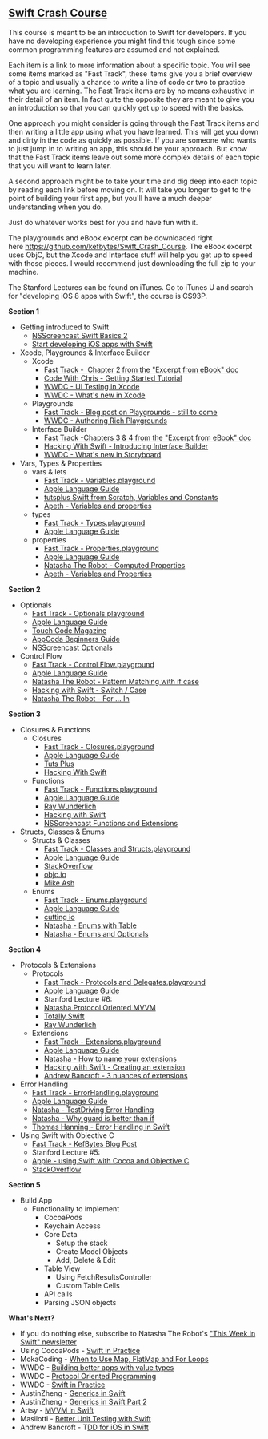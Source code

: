 <h2><span style="text-decoration: underline;"><strong>Swift Crash Course</strong></span></h2>
This course is meant to be an introduction to Swift for developers. If you have no developing experience you might find this tough since some common programming features are assumed and not explained.

Each item is a link to more information about a specific topic. You will see some items marked as "Fast Track", these items give you a brief overview of a topic and usually a chance to write a line of code or two to practice what you are learning. The Fast Track items are by no means exhaustive in their detail of an item. In fact quite the opposite they are meant to give you an introduction so that you can quickly get up to speed with the basics.

One approach you might consider is going through the Fast Track items and then writing a little app using what you have learned. This will get you down and dirty in the code as quickly as possible. If you are someone who wants to just jump in to writing an app, this should be your approach. But know that the Fast Track items leave out some more complex details of each topic that you will want to learn later.

A second approach might be to take your time and dig deep into each topic by reading each link before moving on. It will take you longer to get to the point of building your first app, but you'll have a much deeper understanding when you do.

Just do whatever works best for you and have fun with it.

The playgrounds and eBook excerpt can be downloaded right here <a href="https://github.com/kefbytes/Swift_Crash_Course">https://github.com/kefbytes/Swift_Crash_Course</a>. The eBook excerpt uses ObjC, but the Xcode and Interface stuff will help you get up to speed with those pieces. I would recommend just downloading the full zip to your machine.

The Stanford Lectures can be found on iTunes. Go to iTunes U and search for "developing iOS 8 apps with Swift", the course is CS93P.

<strong>Section 1</strong>
<ul>
	<li>Getting introduced to Swift
<ul>
	<li><a href="http://nsscreencast.com/episodes/187-swift-2-basics?utm_campaign=iOS%2BDev%2BWeekly&amp;utm_medium=email&amp;utm_source=iOS_Dev_Weekly_Issue_217">NSScreencast Swift Basics 2</a></li>
	<li><a href="https://developer.apple.com/library/prerelease/ios/referencelibrary/GettingStarted/DevelopiOSAppsSwift/">Start developing iOS apps with Swift</a></li>
</ul>
</li>
	<li>Xcode, Playgrounds &amp; Interface Builder
<ul>
	<li>Xcode
<ul>
	<li><a href="https://github.com/kefbytes/Swift_Crash_Course/">Fast Track -  Chapter 2 from the "Excerpt from eBook" doc</a></li>
	<li><a href="http://codewithchris.com/xcode-tutorial/">Code With Chris - Getting Started Tutorial</a></li>
	<li><a href="https://developer.apple.com/videos/play/wwdc2015-406/">WWDC - UI Testing in Xcode</a></li>
	<li><a href="https://developer.apple.com/videos/play/wwdc2015-104/">WWDC - What's new in Xcode</a></li>
</ul>
</li>
	<li>Playgrounds
<ul>
	<li><a href="http://www.kefbytes.com/playground-basics/">Fast Track - Blog post on Playgrounds - still to come</a></li>
	<li><a href="https://developer.apple.com/videos/play/wwdc2015-405/">WWDC - Authoring Rich Playgrounds</a></li>
</ul>
</li>
	<li>Interface Builder
<ul>
	<li><a href="https://github.com/kefbytes/Swift_Crash_Course/">Fast Track -Chapters 3 &amp; 4 from the "Excerpt from eBook" doc</a></li>
	<li><a href="https://www.hackingwithswift.com/read/1/4/introducing-interface-builder">Hacking With Swift - Introducing Interface Builder</a></li>
	<li><a href="https://developer.apple.com/videos/play/wwdc2015-215/">WWDC - What's new in Storyboard</a></li>
</ul>
</li>
</ul>
</li>
	<li>Vars, Types &amp; Properties
<ul>
	<li>vars &amp; lets
<ul>
	<li><a href="https://github.com/kefbytes/Swift_Crash_Course/">Fast Track - Variables.playground</a></li>
	<li><a href="https://developer.apple.com/library/prerelease/ios/documentation/Swift/Conceptual/Swift_Programming_Language/TheBasics.html#//apple_ref/doc/uid/TP40014097-CH5-ID309">Apple Language Guide</a></li>
	<li><a href="http://code.tutsplus.com/tutorials/swift-from-scratch-variables-and-constants--cms-22828">tutsplus Swift from Scratch, Variables and Constants</a></li>
	<li><a href="http://www.apeth.com/swiftBook/ch03.html">Apeth - Variables and properties</a></li>
</ul>
</li>
	<li>types
<ul>
	<li><a href="https://github.com/kefbytes/Swift_Crash_Course/">Fast Track - Types.playground</a></li>
	<li><a href="https://developer.apple.com/library/prerelease/ios/documentation/Swift/Conceptual/Swift_Programming_Language/CollectionTypes.html#//apple_ref/doc/uid/TP40014097-CH8-ID105">Apple Language Guide</a></li>
</ul>
</li>
	<li>properties
<ul>
	<li><a href="https://github.com/kefbytes/Swift_Crash_Course/">Fast Track - Properties.playground</a></li>
	<li><a href="https://developer.apple.com/library/prerelease/ios/documentation/Swift/Conceptual/Swift_Programming_Language/Properties.html#//apple_ref/doc/uid/TP40014097-CH14-ID254">Apple Language Guide</a></li>
	<li><a href="http://natashatherobot.com/swift-computed-properties/">Natasha The Robot - Computed Properties</a></li>
	<li><a href="http://www.apeth.com/swiftBook/ch03.html">Apeth - Variables and Properties</a></li>
</ul>
</li>
</ul>
</li>
</ul>
<strong>Section 2</strong>
<ul>
	<li>Optionals
<ul>
	<li><a href="https://github.com/kefbytes/Swift_Crash_Course/">Fast Track - Optionals.playground</a></li>
	<li><a href="https://developer.apple.com/library/prerelease/ios/documentation/Swift/Conceptual/Swift_Programming_Language/TheBasics.html#//apple_ref/doc/uid/TP40014097-CH5-ID309">Apple Language Guide</a></li>
	<li><a href="http://www.touch-code-magazine.com/swift-optionals-use-let/">Touch Code Magazine</a></li>
	<li><a href="http://www.appcoda.com/beginners-guide-optionals-swift/">AppCoda Beginners Guide</a></li>
	<li><a href="http://nsscreencast.com/episodes/191-swift-2-optionals">NSScreencast Optionals</a></li>
</ul>
</li>
	<li>Control Flow
<ul>
	<li><a href="https://github.com/kefbytes/Swift_Crash_Course/">Fast Track - Control Flow.playground</a></li>
	<li><a href="https://developer.apple.com/library/prerelease/ios/documentation/Swift/Conceptual/Swift_Programming_Language/ControlFlow.html#//apple_ref/doc/uid/TP40014097-CH9-ID120">Apple Language Guide</a></li>
	<li><a href="http://natashatherobot.com/swift-2-pattern-matching-with-if-case/">Natasha The Robot - Pattern Matching with if case</a></li>
	<li><a href="https://www.hackingwithswift.com/read/0/10/switch-case">Hacking with Swift - Switch / Case</a></li>
	<li><a href="http://natashatherobot.com/swift-2-for-in-filtering/?utm_campaign=iOS%2BDev%2BWeekly&amp;utm_medium=email&amp;utm_source=iOS_Dev_Weekly_Issue_204">Natasha The Robot - For ... In</a></li>
</ul>
</li>
</ul>
<strong>Section 3</strong>
<ul>
	<li>Closures &amp; Functions
<ul>
	<li>Closures
<ul>
	<li><a href="https://github.com/kefbytes/Swift_Crash_Course/">Fast Track - Closures.playground</a></li>
	<li><a href="https://developer.apple.com/library/prerelease/ios/documentation/Swift/Conceptual/Swift_Programming_Language/Closures.html#//apple_ref/doc/uid/TP40014097-CH11-ID94">Apple Language Guide</a></li>
	<li><a href="http://code.tutsplus.com/tutorials/swift-from-scratch-closures--cms-23138">Tuts Plus</a></li>
	<li><a href="https://www.hackingwithswift.com/read/0/21/closures">Hacking With Swift</a></li>
</ul>
</li>
	<li>Functions
<ul>
	<li><a href="https://github.com/kefbytes/Swift_Crash_Course/">Fast Track - Functions.playground</a></li>
	<li><a href="https://developer.apple.com/library/prerelease/ios/documentation/Swift/Conceptual/Swift_Programming_Language/Functions.html#//apple_ref/doc/uid/TP40014097-CH10-ID158">Apple Language Guide</a></li>
	<li><a href="http://www.raywenderlich.com/82599/swift-functional-programming-tutorial">Ray Wunderlich</a></li>
	<li><a href="https://www.hackingwithswift.com/read/0/11/functions">Hacking with Swift</a></li>
	<li><a href="http://nsscreencast.com/episodes/189-swift-2-functions-and-extensions">NSScreencast Functions and Extensions</a></li>
</ul>
</li>
</ul>
</li>
	<li>Structs, Classes &amp; Enums
<ul>
	<li>Structs &amp; Classes
<ul>
	<li><a href="https://github.com/kefbytes/Swift_Crash_Course/">Fast Track - Classes and Structs.playground</a></li>
	<li><a href="https://developer.apple.com/library/prerelease/ios/documentation/Swift/Conceptual/Swift_Programming_Language/ClassesAndStructures.html#//apple_ref/doc/uid/TP40014097-CH13-ID82">Apple Language Guide</a></li>
	<li><a href="http://stackoverflow.com/questions/24232799/why-choose-struct-over-class">StackOverflow</a></li>
	<li><a href="https://www.objc.io/issues/16-swift/swift-classes-vs-structs/">objc.io</a></li>
	<li><a href="https://www.mikeash.com/pyblog/friday-qa-2015-07-17-when-to-use-swift-structs-and-classes.html">Mike Ash</a></li>
</ul>
</li>
	<li>Enums
<ul>
	<li><a href="https://github.com/kefbytes/Swift_Crash_Course/">Fast Track - Enums.playground</a></li>
	<li><a href="https://developer.apple.com/library/prerelease/ios/documentation/Swift/Conceptual/Swift_Programming_Language/Enumerations.html#//apple_ref/doc/uid/TP40014097-CH12-ID145">Apple Language Guide</a></li>
	<li><a href="http://cutting.io/posts/the-power-of-swift-enums/">cutting io</a></li>
	<li><a href="http://natashatherobot.com/swift-enums-tableviews/">Natasha - Enums with Table</a></li>
	<li><a href="http://natashatherobot.com/swift-failable-enums-with-optionals/">Natasha - Enums and Optionals</a></li>
</ul>
</li>
</ul>
</li>
</ul>
<strong>Section 4</strong>
<ul>
	<li>Protocols &amp; Extensions
<ul>
	<li>Protocols
<ul>
	<li><a href="https://github.com/kefbytes/Swift_Crash_Course/">Fast Track - Protocols and Delegates.playground</a></li>
	<li><a href="https://developer.apple.com/library/prerelease/ios/documentation/Swift/Conceptual/Swift_Programming_Language/Enumerations.html#//apple_ref/doc/uid/TP40014097-CH12-ID145">Apple Language Guide</a></li>
	<li>Stanford Lecture #6:</li>
	<li><a href="http://natashatherobot.com/swift-2-0-protocol-oriented-mvvm/">Natasha Protocol Oriented MVVM</a></li>
	<li><a href="http://totallyswift.com/introduction-to-swift-protocols-delegates-and-extensions/">Totally Swift</a></li>
	<li><a href="http://www.raywenderlich.com/109156/introducing-protocol-oriented-programming-in-swift-2">Ray Wunderlich</a></li>
</ul>
</li>
	<li>Extensions
<ul>
	<li><a href="https://github.com/kefbytes/Swift_Crash_Course/">Fast Track - Extensions.playground</a></li>
	<li><a href="https://developer.apple.com/library/prerelease/ios/documentation/Swift/Conceptual/Swift_Programming_Language/Enumerations.html#//apple_ref/doc/uid/TP40014097-CH12-ID145">Apple Language Guide</a></li>
	<li><a href="http://natashatherobot.com/swift-how-to-name-your-extensions/">Natasha - How to name your extensions</a></li>
	<li><a href="https://www.hackingwithswift.com/read/24/2/creating-a-swift-extension">Hacking with Swift - Creating an extension</a></li>
	<li><a href="https://www.andrewcbancroft.com/2015/04/22/3-nuances-of-swift-extensions/">Andrew Bancroft - 3 nuances of extensions</a></li>
</ul>
</li>
</ul>
</li>
	<li>Error Handling
<ul>
	<li><a href="https://github.com/kefbytes/Swift_Crash_Course/">Fast Track - ErrorHandling.playground</a></li>
	<li><a href="https://developer.apple.com/library/prerelease/ios/documentation/Swift/Conceptual/Swift_Programming_Language/ErrorHandling.html#//apple_ref/doc/uid/TP40014097-CH42-ID508">Apple Language Guide</a></li>
	<li><a href="http://natashatherobot.com/swift-2-error-handling/">Natasha - TestDriving Error Handling</a></li>
	<li><a href="http://natashatherobot.com/swift-guard-better-than-if/">Natasha - Why guard is better than if</a></li>
	<li><a href="http://www.thomashanning.com/error-handling-in-swift-2-0/">Thomas Hanning - Error Handling in Swift</a></li>
</ul>
</li>
	<li>Using Swift with Objective C
<ul>
	<li><a href="http://www.kefbytes.com/mixing-swift-from-objective-c/"> Fast Track - KefBytes Blog Post</a></li>
	<li>Stanford Lecture #5:</li>
	<li><a href="https://developer.apple.com/library/ios/documentation/Swift/Conceptual/BuildingCocoaApps/index.html#//apple_ref/doc/uid/TP40014216-CH2-ID0">Apple - using Swift with Cocoa and Objective C</a></li>
	<li><a href="http://stackoverflow.com/questions/24002369/how-to-call-objective-c-code-from-swift">StackOverflow</a></li>
</ul>
</li>
</ul>
<strong>Section 5</strong>
<ul>
	<li>Build App
	<ul>
		<li>Functionality to implement
		<ul>
			<li>CocoaPods</li>
			<li>Keychain Access</li>
			<li>Core Data
				<ul>
					<li>Setup the stack</li>
					<li>Create Model Objects</li>
					<li>Add, Delete &amp; Edit</li>
				</ul>
			</li>
			<li>Table View
				<ul>
					<li>Using FetchResultsController</li>
					<li>Custom Table Cells</li>
				</ul>
			<li>API calls</li>
			<li>Parsing JSON objects</li>
		</ul>
		</li>
	</ul>
	</li>
</ul>
<strong>What's Next?</strong>
<ul>
	<li>If you do nothing else, subscribe to Natasha The Robot's <a href="https://swiftnews.curated.co/">"This Week in Swift" newsletter</a></li>
	<li>Using CocoaPods - <a href="http://www.kefbytes.com/using-cocoapods/">Swift in Practice</a></li>		
	<li>MokaCoding - <a href="http://www.mokacoding.com/blog/when-to-use-map-flatmap-for/?utm_campaign=This%2BWeek%2Bin%2BSwift&amp;utm_medium=email&amp;utm_source=This_Week_in_Swift_57">When to Use Map, FlatMap and For Loops</a></li>
	<li>WWDC - <a href="https://developer.apple.com/videos/play/wwdc2015-414/">Building better apps with value types</a></li>
	<li>WWDC - <a href="https://developer.apple.com/videos/play/wwdc2015-408/">Protocol Oriented Programming</a></li>
	<li>WWDC - <a href="https://developer.apple.com/videos/play/wwdc2015-411/">Swift in Practice</a></li>
	<li>AustinZheng - <a href="http://austinzheng.com/2015/01/02/swift-generics-pt-1/">Generics in Swift</a></li>
	<li>AustinZheng - <a href="http://austinzheng.com/2015/09/29/swift-generics-pt-2/">Generics in Swift Part 2</a></li>
	<li>Artsy - <a href="http://artsy.github.io/blog/2015/09/24/mvvm-in-swift/?utm_campaign=This%2BWeek%2Bin%2BSwift&amp;utm_medium=email&amp;utm_source=This_Week_in_Swift_56">MVVM in Swift</a></li>
	<li>Masilotti - <a href="http://masilotti.com/better-swift-unit-testing/">Better Unit Testing with Swift</a></li>
	<li>Andrew Bancroft - T<a href="https://www.andrewcbancroft.com/2014/12/16/tdd-ios-swift-whats-goal/">DD for iOS in Swift</a></li>
</ul>

